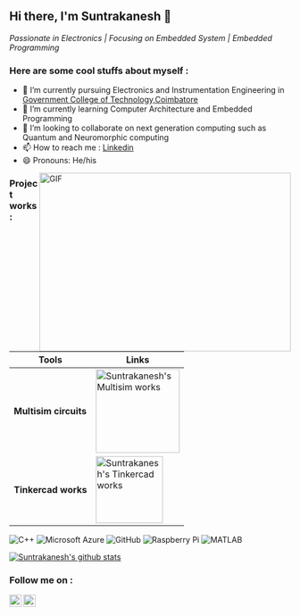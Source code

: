 
## Hi there, I'm Suntrakanesh 👋
*Passionate in Electronics | Focusing on Embedded System | Embedded Programming*

### Here are some cool stuffs about myself :

- 🔭 I’m currently pursuing Electronics and Instrumentation Engineering in [Government College of Technology,Coimbatore](http://www.gct.ac.in/)
- 🌱 I’m currently learning Computer Architecture and Embedded Programming
- 👯 I’m looking to collaborate on next generation computing such as Quantum and Neuromorphic computing
- 📫 How to reach me : [Linkedin](https://www.linkedin.com/in/suntrakanesh-su-0a81471a4/)
- 😄 Pronouns: He/his

<img align="right" alt="GIF" src="https://user-images.githubusercontent.com/64604283/101611830-d8467e00-39be-11eb-8ead-72ab015813a1.gif" width="450" height="320" /> 

### Project works:

| Tools | Links |
| ---- | ---- |
| **Multisim circuits**  | <a href="https://www.multisim.com/contributors/350511-suntrakanesh/" target="_blank"><img align="center" alt="Suntrakanesh's Multisim works" width="150px" src="https://user-images.githubusercontent.com/64604283/94007134-985bfb80-fdbe-11ea-90e5-691fed11ab6b.jpg" />  |
| **Tinkercad works**  | <a href="https://www.tinkercad.com/users/iKUNEW7bex0-suntrakanesh?category=circuits&sort=likes&view_mode=default" target="_blank"><img align="center" alt="Suntrakanesh's Tinkercad works" width="120px" src="https://user-images.githubusercontent.com/64604283/94007523-35b72f80-fdbf-11ea-9bf5-5c2ca32eff10.png" />  |
  
![C++](https://img.shields.io/badge/-C++-00599C?style=flat-square&logo=c) ![Microsoft Azure](https://img.shields.io/badge/Microsoft%20Azure-232F7E?style=flat-square&logo=microsoft-azure) ![GitHub](https://img.shields.io/badge/-GitHub-181717?style=flat-square&logo=github) ![Raspberry Pi](https://img.shields.io/badge/-Raspberry%20Pi-C51A4A?style=flat-square&logo=Raspberry-Pi) ![MATLAB](https://img.shields.io/badge/-MATALB-0076A8?style=flat-square&logo=Mathworks&logoColor=white)

[![Suntrakanesh's github stats](https://github-readme-stats.vercel.app/api?username=Suntrakanesh&show_icons=true&theme=vue-dark)](https://github.com/anuraghazra/github-readme-stats) 
### Follow me on :

<a href="https://www.linkedin.com/in/suntrakanesh-su-0a81471a4/" target="_blank">
  <img align="left" alt="Suntrakanesh's Linkdein" width="22px" src="https://cdn.jsdelivr.net/npm/simple-icons@v3/icons/linkedin.svg" />
</a>
<a href="https://medium.com/@gsks.gs60" target="_blank">
  <img align="left" alt="Suntrakanesh's Writings" width="22px" src="https://cdn.jsdelivr.net/npm/simple-icons@v3/icons/medium.svg" />
</a>
